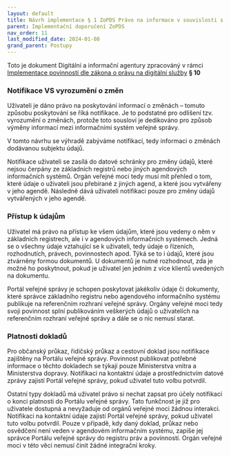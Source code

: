 ```yaml
---
layout: default
title: Návrh implementace § 1 ZoPDS Právo na informace v souvislosti s poskytováním digitálních služeb a souvisejících povinností 
parent: Implementační doporučení ZoPDS
nav_order: 11
last_modified_date: 2024-01-08
grand_parent: Postupy
---
```


Toto je dokument Digitální a informační agentury zpracováný v rámci [Implementace povinností dle zákona o právu na digitální služby](https://archi.gov.cz/znalostni_baze:implementace_zopds?s[]=implementace%2A&s[]=z%C3%A1kona%2A&s[]=o%2A&s[]=pr%C3%A1vu%2A&s[]=na%2A&s[]=digit%C3%A1ln%C3%AD%2A)
**§ 10**

### Notifikace VS vyrozumění o změn

Uživateli je dáno právo na poskytování informací o změnách – tomuto způsobu poskytování se říká notifikace. Je to podstatné pro odlišení tzv. vyrozumění o změnách, protože toto sousloví je dedikováno pro způsob výměny informací mezi informačními systém veřejné správy.

V tomto návrhu se výhradě zabýváme notifikací, tedy informaci o změnách dodávanou subjektu údajů.

Notifikace uživateli se zasílá do datové schránky pro změny údajů, které nejsou čerpány ze základních registrů nebo jiných agendových informačních systémů. Orgán veřejné moci tedy musí mít přehled o tom, které údaje o uživateli jsou přebírané z jiných agend, a které jsou vytvářeny v jeho agendě. Následně dává uživateli notifikaci pouze pro změny údajů vytvářených v jeho agendě.

### Přístup k údajům

Uživatel má právo na přístup ke všem údajům, které jsou vedeny o něm v základních registrech, ale i v agendových informačních systémech. Jedná se o všechny údaje vztahující se k uživateli, tedy údaje o řízeních, rozhodnutích, právech, povinnostech apod. Týká se to i údajů, které jsou ztvárněny formou dokumentů. U dokumentů je nutné rozhodnout, zda je možné ho poskytnout, pokud je uživatel jen jedním z více klientů uvedených na dokumentu.

Portál veřejné správy je schopen poskytovat jakékoliv údaje či dokumenty, které správce základního registru nebo agendového informačního systému publikuje na referenčním rozhraní veřejné správy. Orgány veřejné moci tedy svoji povinnost splní publikováním veškerých údajů o uživatelích na referenčním rozhraní veřejné správy a dále se o nic nemusí starat.

### Platnosti dokladů

Pro občanský průkaz, řidičský průkaz a cestovní doklad jsou notifikace zajištěny na Portálu veřejné správy. Povinnost publikovat potřebné informace o těchto dokladech se týkají pouze Ministerstva vnitra a Ministerstva dopravy. Notifikaci na kontaktní údaje a prostřednictvím datové zprávy zajistí Portál veřejné správy, pokud uživatel tuto volbu potvrdil.

Ostatní typy dokladů má uživatel právo si nechat zapsat pro účely notifikací o konci platnosti do Portálu veřejné správy. Tato funkčnost je již pro uživatele dostupná a nevyžaduje od orgánů veřejné moci žádnou interakci. Notifikaci na kontaktní údaje zajistí Portál veřejné správy, pokud uživatel tuto volbu potvrdil. Pouze v případě, kdy daný doklad, průkaz nebo osvědčení není veden v agendovém informačním systému, zapíše jej správce Portálu veřejné správy do registru práv a povinností. Orgán veřejné moci v této věci nemusí činit žádné integrační kroky.
